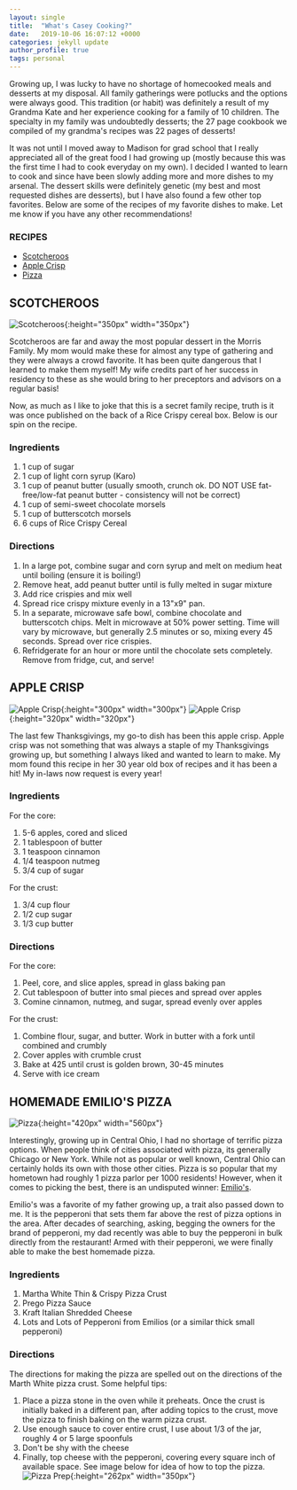 ```yaml
---
layout: single
title:  "What's Casey Cooking?"
date:   2019-10-06 16:07:12 +0000
categories: jekyll update
author_profile: true
tags: personal
---
```


Growing up, I was lucky to have no shortage of homecooked meals and desserts at my disposal. All family gatherings were potlucks and the options were always good. This tradition (or habit) was definitely a result of my Grandma Kate and her experience cooking for a family of 10 children. The specialty in my family was undoubtedly desserts; the 27 page cookbook we compiled of my grandma's recipes was 22 pages of desserts!

It was not until I moved away to Madison for grad school that I really appreciated all of the great food I had growing up (mostly because this was the first time I had to cook everyday on my own). I decided I wanted to learn to cook and since have been slowly adding more and more dishes to my arsenal. The dessert skills were definitely genetic (my best and most requested dishes are desserts), but I have also found a few other top favorites. Below are some of the recipes of my favorite dishes to make. Let me know if you have any other recommendations!

### RECIPES
 - [Scotcheroos](#scotcheroos)
 - [Apple Crisp](#apple-crisp)
 - [Pizza](#homemade-emilios-pizza)

## SCOTCHEROOS

![Scotcheroos](/assets/images/scotcheroos2.jpg){:height="350px" width="350px"}

Scotcheroos are far and away the most popular dessert in the Morris Family. My mom would make these for almost any type of gathering and they were always a crowd favorite. It has been quite dangerous that I learned to make them myself! My wife credits part of her success in residency to these as she would bring to her preceptors and advisors on a regular basis!

Now, as much as I like to joke that this is a secret family recipe, truth is it was once published on the back of a Rice Crispy cereal box. Below is our spin on the recipe.

### Ingredients
 1. 1 cup of sugar
 2. 1 cup of light corn syrup (Karo)
 3. 1 cup of peanut butter (usually smooth, crunch ok. DO NOT USE fat-free/low-fat peanut butter - consistency will not be correct)
 4. 1 cup of semi-sweet chocolate morsels
 5. 1 cup of butterscotch morsels
 6. 6 cups of Rice Crispy Cereal

### Directions
 1. In a large pot, combine sugar and corn syrup and melt on medium heat until boiling (ensure it is boiling!)
 2. Remove heat, add peanut butter until is fully melted in sugar mixture
 3. Add rice crispies and mix well
 4. Spread rice crispy mixture evenly in a 13"x9" pan.
 5. In a separate, microwave safe bowl, combine chocolate and butterscotch chips. Melt in microwave at 50% power setting. Time will vary by microwave, but generally 2.5 minutes or so, mixing every 45 seconds. Spread over rice crispies.
 6. Refridgerate for an hour or more until the chocolate sets completely. Remove from fridge, cut, and serve!

## APPLE CRISP
![Apple Crisp](/assets/images/apple_crisp3_icecream.jpg){:height="300px" width="300px"} ![Apple Crisp](/assets/images/apple_crisp2.jpg){:height="320px" width="320px"}

The last few Thanksgivings, my go-to dish has been this apple crisp. Apple crisp was not something that was always a staple of my Thanksgivings growing up, but something I always liked and wanted to learn to make. My mom found this recipe in her 30 year old box of recipes and it has been a hit! My in-laws now request is every year!

### Ingredients
For the core:
 1. 5-6 apples, cored and sliced
 2. 1 tablespoon of butter
 3. 1 teaspoon cinnamon
 4. 1/4 teaspoon nutmeg
 5. 3/4 cup of sugar  

For the crust:
 1. 3/4 cup flour
 2. 1/2 cup sugar
 3. 1/3 cup butter

### Directions
For the core:
 1. Peel, core, and slice apples, spread in glass baking pan
 2. Cut tablespoon of butter into smal pieces and spread over apples
 3. Comine cinnamon, nutmeg, and sugar, spread evenly over apples  

For the crust:
 1. Combine flour, sugar, and butter. Work in butter with a fork until combined and crumbly
 2. Cover apples with crumble crust
 3. Bake at 425 until crust is golden brown, 30-45 minutes
 4. Serve with ice cream

## HOMEMADE EMILIO'S PIZZA
![Pizza](/assets/images/pizza_baked.jpg){:height="420px" width="560px"} 

Interestingly, growing up in Central Ohio, I had no shortage of terrific pizza options. When people think of cities associated with pizza, its generally Chicago or New York. While not as popular or well known, Central Ohio can certainly holds its own with those other cities. Pizza is so popular that my hometown had roughly 1 pizza parlor per 1000 residents! However, when it comes to picking the best, there is an undisputed winner: [Emilio's](http://www.emelioscatering.com/restaurant).

Emilio's was a favorite of my father growing up, a trait also passed down to me. It is the pepperoni that sets them far above the rest of pizza options in the area. After decades of searching, asking, begging the owners for the brand of pepperoni, my dad recently was able to buy the pepperoni in bulk directly from the restaurant! Armed with their pepperoni, we were finally able to make the best homemade pizza.

### Ingredients
 1. Martha White Thin & Crispy Pizza Crust
 2. Prego Pizza Sauce 
 3. Kraft Italian Shredded Cheese
 4. Lots and Lots of Pepperoni from Emilios (or a similar thick small pepperoni)

### Directions
The directions for making the pizza are spelled out on the directions of the Marth White pizza crust. Some helpful tips:
 1. Place a pizza stone in the oven while it preheats. Once the crust is initially baked in a different pan, after adding topics to the crust, move the pizza to finish baking on the warm pizza crust.
 2. Use enough sauce to cover entire crust, I use about 1/3 of the jar, roughly 4 or 5 large spoonfuls
 3. Don't be shy with the cheese
 4. Finally, top cheese with the pepperoni, covering every square inch of available space. See image below for idea of how to top the pizza.  
![Pizza Prep](/assets/images/pizza_prep.jpg){:height="262px" width="350px"} 


